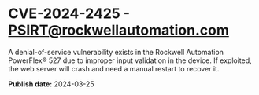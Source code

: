 # CVE-2024-2425 - PSIRT@rockwellautomation.com


A denial-of-service vulnerability exists in the Rockwell Automation PowerFlex® 527 due to improper input validation in the device. If exploited, the web server will crash and need a manual restart to recover it.



**Publish date:** 2024-03-25
